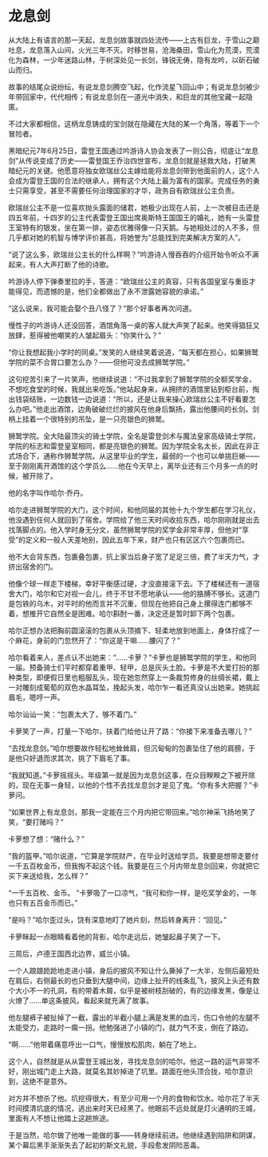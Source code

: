 # 龙息剑

从大陆上有语言的那一天起，龙息剑故事就四处流传——上古有巨龙，于雪山之巅吐息，龙息落入山间，火光三年不灭。时移世易，沧海桑田，雪山化为荒漠，荒漠化为森林，一少年迷路山林，于树深处见一长剑，锋锐无俦，隐有龙吟，以斫石破山而归。

故事的结尾众说纷纭，有说龙息剑腾空飞起，化作流星飞回山中；有说龙息剑被少年带回家中，代代相传；有说龙息剑在一道光中消失，和巨龙的其他宝藏一起隐匿。

不过大家都相信，这柄龙息铸成的宝剑就在隐藏在大陆的某一个角落，等着下一个冒险者。



黑暗纪元7年6月25日，雷登王国通过吟游诗人协会发表了一则公告，彻底让“龙息剑”从传说变成了历史——雷登国王乔治四世宣布，龙息剑就是拯救大陆，打破黑暗纪元的关键。他愿意将独女欧瑞丝公主嫁给能将龙息剑带到他面前的人，这个人会成为雷登王国的合法的继承人，拥有这个大陆上最为富有的国家。完成任务的勇士只需享受，甚至不需要任何治理国家的才华，政务自有欧瑞丝公主负责。

欧瑞丝公主不是一位喜欢抛头露面的储君，她极少出现在人前，上一次被目击还是四五年前，十四岁的公主代表雷登王国出席奥斯特王国国王的婚礼，她有一头雷登王室特有的银发，坐在第一排，姿态优雅得像一只天鹅。与她相处过的人不多，但几乎都对她的机智与博学评价甚高，将她誉为“总能找到完美解决方案的人”。

“说了这么多，欧瑞丝公主长的什么样啊？”吟游诗人慢吞吞的介绍开始令听众不满起来，有人大声打断了他的诗歌。

吟游诗人停下弹奏里拉的手，答道：“欧瑞丝公主的真容，只有各国皇室与重臣才能得见，而遗憾的是，他们全都做出了永不泄露她容貌的承诺。”

“这么说来，我可能会娶个丑八怪了？”那个好事者再次问道。

慢性子的吟游诗人还没回答，酒馆角落一桌的客人就大声笑了起来。他笑得猖狂又放肆，惹得被他嘲笑的人皱起眉头：“你笑什么？”

“你让我想起我小学时的同桌。”发笑的人继续笑着说道，“每天都在担心，如果狮鹫学院的菜不合胃口要怎么办？——但他可没去成狮鹫学院。”

这句挖苦引来了一片笑声，他继续说道：“不过我拿到了狮鹫学院的全额奖学金，不想吃食堂的时候，我就出来吃饭。”他站起身来，从拥挤的酒馆里钻到柜台前，掏出钱袋结账，一边数钱一边说道：“所以，还是让我来操心欧瑞丝公主不好看要怎么办吧。”他走出酒馆，边角破破烂烂的披风在他身后飘扬，露出他腰间的长剑。剑柄上挂着一个很特别的吊坠，是一只亮银色的狮鹫。

狮鹫学院。全大陆最顶尖的骑士学院，全名是雷登剑术与魔法皇家高级骑士学院，学院的标志和雷登皇室相同，都是亮银色的狮鹫。因为学院全名太长，因此在非正式场合下，通称作狮鹫学院。从这里毕业的学生，最弱的一个也可以单挑巨蜥——至于刚刚离开酒馆的这个学员么……他在今天早上，离毕业还有三个月多一点的时候，被开除了。

他的名字叫作哈尔·乔丹。



哈尔走进狮鹫学院的大门，这个时间，和他同届的其他十九个学生都在学习礼仪，他没遇到任何人就回到了宿舍。学院给了他三天时间收拾东西，哈尔刚刚就是出去找落脚点的。他入学时身无分文，虽然狮鹫学院的奖学金非常丰厚，但他对“享受”的定义和一般人天差地别，因此五年下来，财产也只有区区六个包裹而已。

他不大会背东西，包裹叠包裹，抗上家当后身子宽了足足三倍，费了半天力气，才挤出宿舍的门。

他像个球一样走下楼梯，幸好平衡感过硬，才没直接滚下去。下了楼梯还有一道宿舍大门，哈尔和它对视一会儿，终于不甘不愿地承认——他的胳膊不够长。这道门是包铁的乌木，对平时的他而言并不沉重，但现在他把自己身上摞得连门都够不着，想推开它自然全是困难。哈尔斟酎一番，决定还是暂时卸下两个包裹。

哈尔正想办法把胸前圆滚滚的包裹从头顶摘下、轻柔地放到地面上，身体拧成了一个麻花，身前的门忽然开了：“你这是干嘛……腰闪了？”

哈尔看着来人，差点认不出她来：“……卡萝？”卡萝也是狮鹫学院的学生，和他同一届。预备骑士们平时都穿着重甲、轻甲，总是灰头土脸。卡萝是不大爱打扮的那种类型，即便假日里也粗服乱头，现在她忽然穿上一条裁剪修身的丝绸长裙，戴上一对雕刻成葡萄的双色水晶耳坠，挽起头发，哈尔乍一看还真没认出她来。她挑起眉毛，嗯哼一声。

哈尔讪讪一笑：“包裹太大了，够不着门。”

卡萝笑了一声，打量一下哈尔，扶着门给他让开了路：“你接下来准备去哪儿？”

“去找龙息剑。”哈尔想要故作轻松地耸耸肩，但沉甸甸的包裹坠住了他的肩膀，于是他只好退而求其次，挑了下眉毛了事。

“我就知道。”卡萝摇摇头。年级第一就是因为龙息剑这事，在众目睽睽之下被开除的，现在无事一身轻，以他的个性不去找龙息剑才是见了鬼。“你有多大把握？”卡萝问。

“如果世界上有龙息剑，那我一定能在三个月内把它带回来。”哈尔神采飞扬地笑了笑，“要打赌吗？”

卡萝想了想：“赌什么？”

“我的盔甲。”哈尔说道，“它算是学院财产，在毕业时送给学员。我要是想带走要付一千五百枚金币，但我掏不起这个钱。我要是在三个月内带龙息剑回来，你就把它买下来送给我，怎么样？”

“一千五百枚、金币。 ”卡萝吸了一口凉气，“我可和你一样，是吃奖学金的，一年也只有五百金币而已。”

“是吗？”哈尔歪过头，饶有深意地盯了她片刻，然后转身离开：“回见。”

卡萝眯起一点眼睛看着他的背影，哈尔走远后，她皱起鼻子笑了一下。



三周后，卢德王国西北边界，威兰小镇。

一个人踉踉跄跄地走进小镇，身后的披风不知让什么撕掉了一大半，左侧后最短处在肩后，右侧最长的也只垂到大腿中间，边缘上扯开的线条乱飞，披风上头还有数个大小不一的孔洞，有的带着木屑，似乎是被树枝刮破的，有的边缘发黑，像是让火燎了……单这条披风，看起来就充满了故事。

他左腿裤子被扯掉了一截，露出的半截小腿上满是发黑的血污，伤口令他的左腿不太能受力，走路时一瘸一拐。他勉强进了小镇的门，就力气不支，倒在了路边。

“啊……”他带着痛意呼出一口气，慢慢放松肌肉，躺在了地上。

这个人，自然就是从从雷登王城出发，寻找龙息剑的哈尔。他这一路的运气非常不好，刚出城门走上大路，就莫名其妙掉进了坑里。路面在他头顶合拢，哈尔意识到，这绝不是意外。

对方并不想杀了他。坑挖得很大，有至少可用一个月的食物和饮水。哈尔花了半天时间摸清坑底的情况，逃出来时天已经黑了。他眼前不远处就是灯火通明的王城，里面有人不想让他踏上这趟旅途。

于是当然，哈尔做了他唯一能做的事——转身继续前进。他继续遇到陷阱和阴谋，某个幕后黑手渐渐失去了起初的斯文礼貌，手段愈发阴险恶毒。
